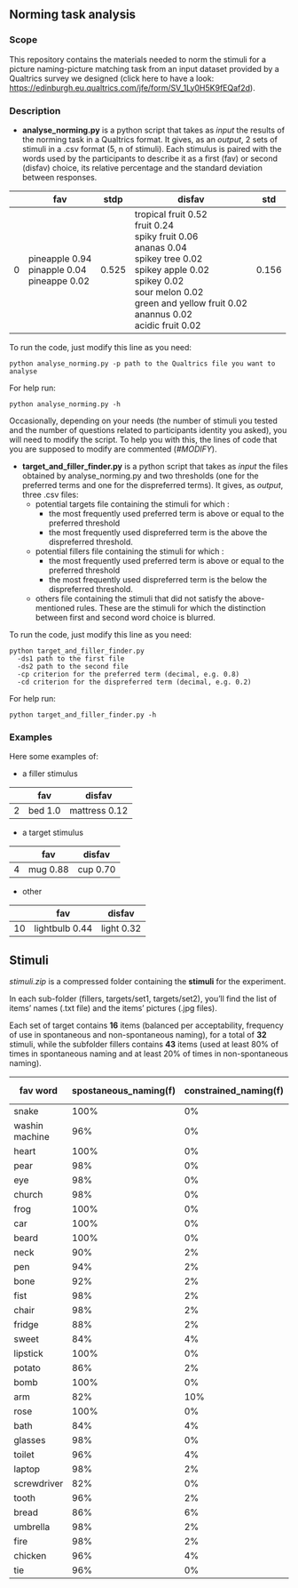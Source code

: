
## Norming task analysis

### Scope

This repository contains the materials needed to norm the stimuli for a picture naming-picture matching task from an input dataset provided by a Qualtrics survey we designed (click here to have a look: https://edinburgh.eu.qualtrics.com/jfe/form/SV_1Ly0H5K9fEQaf2d).

### Description

* __analyse_norming.py__ is a python script that takes as _input_ the results of the norming task in a Qualtrics format. It gives, as an _output_, 2 sets of stimuli in a .csv format (5, n of stimuli). Each stimulus is paired with the words used by the participants to describe it as a first (fav) or second (disfav) choice, its relative percentage and the standard deviation between responses.  


| | fav |	stdp | disfav |	std |
| --- | --- | --- | --- | --- |
| 0	| pineapple  0.94 <br/> pinapple 0.04 <br/> pineappe  0.02 |	0.525	| tropical fruit 0.52 <br/> fruit 0.24 <br/> spiky fruit 0.06 <br/> ananas 0.04 <br/> spikey tree 0.02 <br/> spikey apple 0.02 <br/> spikey 0.02 <br/> sour melon 0.02 <br/> green and yellow fruit 0.02 <br/> anannus 0.02 <br/> acidic fruit 0.02 | 0.156 |


To run the code, just modify this line as you need:

```
python analyse_norming.py -p path to the Qualtrics file you want to analyse
```
For help run:

```
python analyse_norming.py -h
```

Occasionally, depending on your needs (the number of stimuli you tested and the number of questions related to participants identity you asked), you will need to modify the script. To help you with this, the lines of code that you are supposed to modify are commented (_#MODIFY_).

* __target_and_filler_finder.py__ is a python script that takes as _input_ the files obtained by analyse_norming.py and two thresholds (one for the preferred terms and one for the dispreferred terms). It gives, as _output_, three .csv files:
  - potential targets file containing the stimuli for which :
    * the most frequently used preferred term is above or equal to the preferred threshold
    * the most frequently used dispreferred term is the above the dispreferred threshold.
  - potential fillers file containing the stimuli for which :
    * the most frequently used preferred term is above or equal to the preferred threshold
    * the most frequently used dispreferred term is the below the dispreferred threshold.
  - others file containing the stimuli that did not satisfy the above-mentioned rules. These are the stimuli for which the distinction between first and second word choice is blurred.

To run the code, just modify this line as you need:

```
python target_and_filler_finder.py
  -ds1 path to the first file
  -ds2 path to the second file
  -cp criterion for the preferred term (decimal, e.g. 0.8)
  -cd criterion for the dispreferred term (decimal, e.g. 0.2)
```

For help run:

```
python target_and_filler_finder.py -h
```

### Examples

Here some examples of:

* a filler stimulus

| | fav	| disfav |
| --- | --- | --- |
| 2	| bed 1.0 | mattress 0.12 |

* a target stimulus

| | fav	| disfav |
| --- | --- | --- |
| 4	| mug 0.88 |	cup 0.70 |

* other

| | fav	| disfav |
| --- | --- | --- |
| 10| lightbulb 0.44 | light 0.32 |

## Stimuli
_stimuli.zip_ is a compressed folder containing the __stimuli__ for the experiment. 

In each sub-folder (fillers, targets/set1, targets/set2), you’ll find the list of items’ names (.txt file) and the items’ pictures (.jpg files).

Each set of target contains __16__ items (balanced per acceptability, frequency of use in spontaneous and non-spontaneous naming), for a total of __32__ stimuli, while the subfolder fillers contains __43__ items (used at least 80% of times in spontaneous naming and at least 20% of times in non-spontaneous naming). 

|fav word	| spostaneous_naming(f)	| constrained_naming(f)	| disfav word |spostaneous_naming(d)	|constrained_naming(d)|	acceptability(d)|
| --- | --- | --- |  --- | --- | --- | --- |
|snake 	|100%	|0%	|serpent	|0%	|28%	|6,12|
|washin machine  |96%	|0%	|clothes washer	|2%	|36%	|6,14|
|heart 	|100%	|0%	|organ	|0%	|36%	|6,25|
|pear 	|98%	|0%	|fruit	|0%	|50%	|6,29|
|eye 	|98%	|0%	|eyeball	|0%	|20%	|6,35|
|church 	|98%	|0%	|chapel	|0%	|26%	|6,45|
|frog 	|100%	|0%	|toad	|0%	|50%	|6,53|
|car 	|100%	|0%	|vehicle	|0%	|40%	|6,67|
|beard 	|100%	|0%	|facial hair	|0%	|58%	|6,71|
|neck 	|90%	|2%	|throat	|2%	|22%	|6,14|
|pen 	|94%	|2%	|biro	|2%	|22%	|6,37|
|bone 	|92%	|2%	|dog treat	|2%	|24%	|6,43|
|fist 	|98%	|2%	|hand	|2%	|50%	|6,51|
|chair 	|98%	|2%	|seat	|2%	|56%	|6,67|
|fridge 	|88%	|2%	|refrigerator	|4%	|32%	|6,88|
|sweet 	|84%	|4%	|candy	|4%	|50%	|6,18|
|lipstick	|100%	|0%	|makeup	|0%	|26%	|6,14|
|potato	|86%	|2%	|spud	|0%	|32%	|6,18|
|bomb	|100%	|0%	|explosive	|0%	|44%	|6,29|
|arm	|82%	|10%	|limb	|0%	|24%	|6,33|
|rose	|100%	|0%	|flower	|0%	|64%	|6,42|
|bath	|84%	|4%	|tub	|0%	|50%	|6,47|
|glasses	|98%	|0%	|spectacles	|0%	|36%	|6,67|
|toilet	|96%	|4%	|loo	|0%	|46%	|6,67|
|laptop	|98%	|2%	|computer	|2%	|60%	|6,1|
|screwdriver	|82%	|0%	|tool	|2%	|56%	|6,18|
|tooth	|96%	|2%	|molar	|2%	|32%	|6,37|
|bread	|86%	|6%	|loaf	|2%	|46%	|6,49|
|umbrella	|98%	|2%	|brolly	|2%	|28%	|6,59|
|fire	|98%	|2%	|flame	|4%	|32%	|6,69|
|chicken	|96%	|4%	|hen	|4%	|30%	|6,12|
|tie	|96%	|0%	|neck tie	|4%	|20%	|6,29|
						
